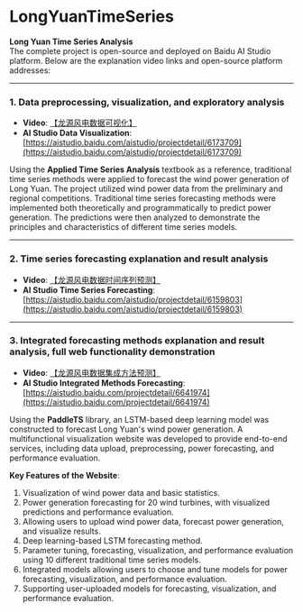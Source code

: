 # LongYuanTimeSeries

**Long Yuan Time Series Analysis**  
The complete project is open-source and deployed on Baidu AI Studio platform. Below are the explanation video links and open-source platform addresses:

---

### 1. Data preprocessing, visualization, and exploratory analysis  
- **Video**: [【龙源风电数据可视化】](https://www.bilibili.com/video/BV1Dd4y1f726)  
- **AI Studio Data Visualization**: [https://aistudio.baidu.com/aistudio/projectdetail/6173709](https://aistudio.baidu.com/aistudio/projectdetail/6173709)  

Using the **Applied Time Series Analysis** textbook as a reference, traditional time series methods were applied to forecast the wind power generation of Long Yuan. The project utilized wind power data from the preliminary and regional competitions. Traditional time series forecasting methods were implemented both theoretically and programmatically to predict power generation. The predictions were then analyzed to demonstrate the principles and characteristics of different time series models.

---

### 2. Time series forecasting explanation and result analysis  
- **Video**: [【龙源风电数据时间序列预测】](https://www.bilibili.com/video/BV1Nu411j7Kr)  
- **AI Studio Time Series Forecasting**: [https://aistudio.baidu.com/aistudio/projectdetail/6159803](https://aistudio.baidu.com/aistudio/projectdetail/6159803)  

---

### 3. Integrated forecasting methods explanation and result analysis, full web functionality demonstration  
- **Video**: [【龙源风电数据集成方法预测】](https://www.bilibili.com/video/BV1Vu4y1974)  
- **AI Studio Integrated Methods Forecasting**: [https://aistudio.baidu.com/projectdetail/6641974](https://aistudio.baidu.com/projectdetail/6641974)  

Using the **PaddleTS** library, an LSTM-based deep learning model was constructed to forecast Long Yuan's wind power generation. A multifunctional visualization website was developed to provide end-to-end services, including data upload, preprocessing, power forecasting, and performance evaluation.  

**Key Features of the Website**:  
1. Visualization of wind power data and basic statistics.  
2. Power generation forecasting for 20 wind turbines, with visualized predictions and performance evaluation.  
3. Allowing users to upload wind power data, forecast power generation, and visualize results.  
4. Deep learning-based LSTM forecasting method.  
5. Parameter tuning, forecasting, visualization, and performance evaluation using 10 different traditional time series models.  
6. Integrated models allowing users to choose and tune models for power forecasting, visualization, and performance evaluation.  
7. Supporting user-uploaded models for forecasting, visualization, and performance evaluation.  
